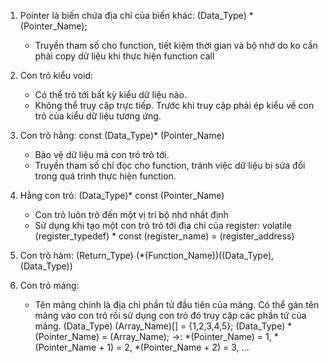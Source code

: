 1. Pointer là biến chứa địa chỉ của biến khác: (Data_Type) *(Pointer_Name);
	- Truyền tham số cho function, tiết kiệm thời gian và bộ nhớ do ko cần phải copy dữ liệu khi thực hiện function call

2. Con trỏ kiểu void:
	- Có thể trỏ tới bất kỳ kiểu dữ liệu nào.
	- Không thể truy cập trực tiếp. Trước khi truy cập phải ép kiểu về con trỏ của kiểu dữ liệu tương ứng.

3. Con trỏ hằng: const (Data_Type)* (Pointer_Name)
	- Bảo vệ dữ liệu mà con trỏ trỏ tới.
	- Truyền tham số chỉ đọc cho function, tránh việc dữ liệu bị sửa đổi trong quá trình thực hiện function.

4. Hằng con trỏ: (Data_Type)* const (Pointer_Name)
	- Con trỏ luôn trỏ đến một vị trí bộ nhớ nhất định
	- Sử dụng khi tạo một con trỏ trỏ tới địa chỉ của register: volatile (register_typedef) * const (register_name) = (register_address)

5. Con trỏ hàm: (Return_Type) (*(Function_Name))((Data_Type),(Data_Type))

6. Con trỏ mảng:
    - Tên mảng chính là địa chỉ phần tử đầu tiên của mảng. Có thể gán tên mảng vào con trỏ rồi sử dụng con trỏ đó truy cập các phần tử của mảng.
    (Data_Type) (Array_Name)[] = {1,2,3,4,5};
    (Data_Type) *(Pointer_Name) = (Array_Name);
     ->: *(Pointer_Name) = 1, *(Pointer_Name + 1) = 2, *(Pointer_Name + 2) = 3, ...
